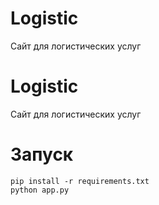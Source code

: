 # Logistic

Сайт для логистических услуг
# Logistic

Сайт для логистических услуг

# Запуск
```
pip install -r requirements.txt
python app.py
```
